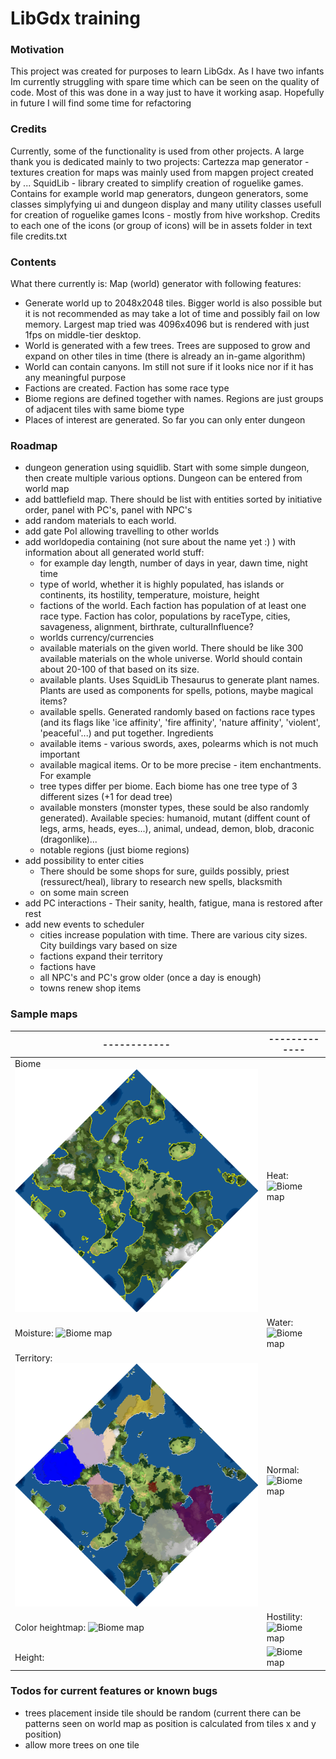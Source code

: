 # LibGdx training
### Motivation
This project was created for purposes to learn LibGdx. As I have two infants Im currently struggling with spare time which can be seen on the quality of code. 
Most of this was done in a way just to have it working asap. Hopefully in future I will find some time for refactoring  

### Credits
Currently, some of the functionality is used from other projects. A large thank you is dedicated mainly to two projects: 
Cartezza map generator - textures creation for maps was mainly used from mapgen project created by ... 
SquidLib - library created to simplify creation of roguelike games. Contains for example world map generators, dungeon generators, some classes simplyfying ui and dungeon display and many utility classes usefull for creation of roguelike games 
Icons - mostly from hive workshop. Credits to each one of the icons (or group of icons) will be in assets folder in text file credits.txt

### Contents
What there currently is:
Map (world) generator with following features:
- Generate world up to 2048x2048 tiles. Bigger world is also possible but it is not recommended as may take a lot of time and possibly fail on low memory. 
Largest map tried was 4096x4096 but is rendered with just 1fps on middle-tier desktop. 
- World is generated with a few trees. Trees are supposed to grow and expand on other tiles in time (there is already an in-game algorithm)
- World can contain canyons. Im still not sure if it looks nice nor if it has any meaningful purpose
- Factions are created. Faction has some race type
- Biome regions are defined together with names. Regions are just groups of adjacent tiles with same biome type   
- Places of interest are generated. So far you can only enter dungeon

  

### Roadmap
- dungeon generation using squidlib. Start with some simple dungeon, then create multiple various options. Dungeon can be entered from world map
- add battlefield map. There should be list with entities sorted by initiative order, panel with PC's, panel with NPC's
- add random materials to each world.
- add gate PoI allowing travelling to other worlds   
- add worldopedia containing (not sure about the name yet :) ) with information about all generated world stuff:
    - for example day length, number of days in year, dawn time, night time
    - type of world, whether it is highly populated, has islands or continents, its hostility, temperature, moisture, height
    - factions of the world. Each faction has population of at least one race type. Faction has color, populations by raceType, cities, savageness, alignment, birthrate, culturalInfluence? 
    - worlds currency/currencies
    - available materials on the given world. There should be like 300 available materials on the whole universe. World should contain about 20-100 of that based on its size.
    - available plants. Uses SquidLib Thesaurus to generate plant names. Plants are used as components for spells, potions, maybe magical items?
    - available spells. Generated randomly based on factions race types (and its flags like 'ice affinity', 'fire affinity', 'nature affinity', 'violent', 'peaceful'...) and put together. Ingredients   
    - available items - various swords, axes, polearms which is not much important  
    - available magical items. Or to be more precise - item enchantments. For example 
    - tree types differ per biome. Each biome has one tree type of 3 different sizes (+1 for dead tree)
    - available monsters (monster types, these sould be also randomly generated). Available species: humanoid, mutant (diffent count of legs, arms, heads, eyes...), animal, undead, demon, blob, draconic (dragonlike)...
    - notable regions (just biome regions)    
- add possibility to enter cities
    - There should be some shops for sure, guilds possibly, priest (ressurect/heal), library to research new spells, blacksmith
    - on some main screen
- add PC interactions - Their sanity, health, fatigue, mana is restored after rest
- add new events to scheduler
    - cities increase population with time. There are various city sizes. City buildings vary based on size
    - factions expand their territory
    - factions have 
    - all NPC's and PC's grow older (once a day is enough)
    - towns renew shop items




### Sample maps
------------ | ------------- | 
------------ | ------------- |
Biome ![Biome map](core/assets/world/2394544200062520133/texture/biomemap.png) | Heat: ![Biome map](core/assets/world/2394544200062520133/texture/heatmap.png)
Moisture: ![Biome map](core/assets/world/2394544200062520133/texture/moisturemap.png) | Water: ![Biome map](core/assets/world/2394544200062520133/texture/watermap.png)
Territory: ![Biome map](core/assets/world/2394544200062520133/texture/territorymap.png) | Normal: ![Biome map](core/assets/world/2394544200062520133/texture/normalmap.png)
Color heightmap: ![Biome map](core/assets/world/2394544200062520133/texture/color_heightmap.png) | Hostility: ![Biome map](core/assets/world/2394544200062520133/texture/hostilitymap.png)
Height: |![Biome map](core/assets/world/2394544200062520133/texture/heightmap.png) | Inverted noise: |![Biome map](core/assets/world/2394544200062520133/texture/invertednoisemap.png)


### Todos for current features or known bugs
- trees placement inside tile should be random (current there can be patterns seen on world map as position is calculated from tiles x and y position) 
- allow more trees on one tile 
